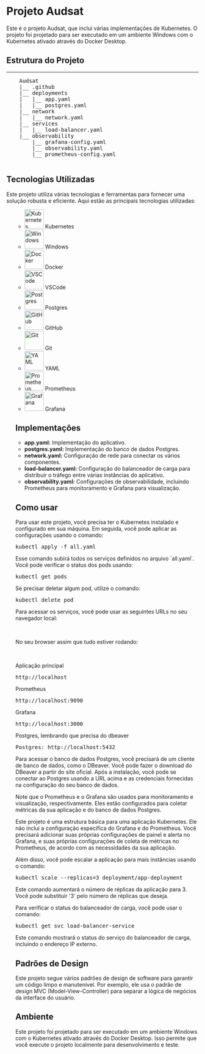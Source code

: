 <!DOCTYPE html>
<html>
<body>
    <h1>Projeto Audsat</h1>
    <p>Este é o projeto Audsat, que inclui várias implementações de Kubernetes. O projeto foi projetado para ser executado em um ambiente Windows com o Kubernetes ativado através do Docker Desktop.</p>

<h2>Estrutura do Projeto</h2>
    <hr>
    <pre>
    Audsat
    |__ .github
    |__ deployments
    |   |__ app.yaml
    |   |__ postgres.yaml
    |__ network
    |   |__ network.yaml
    |__ services
    |   |__ load-balancer.yaml
    |__ observability
        |__ grafana-config.yaml
        |__ observability.yaml
        |__ prometheus-config.yaml
    </pre>

<h2>Tecnologias Utilizadas</h2>
<p>Este projeto utiliza várias tecnologias e ferramentas para fornecer uma solução robusta e eficiente. Aqui estão as principais tecnologias utilizadas:</p>
<ul>
<ul>
    <li><img src="https://cdn.icon-icons.com/icons2/2389/PNG/512/kubernetes_icon_144086.png" alt="Kubernetes" style="width:50px;height:50px;"> Kubernetes</li>
<li><img src="https://cdn.icon-icons.com/icons2/2108/PNG/512/windows_icon_130754.png" alt="Windows" style="width:50px;height:50px;"> Windows</li>
<li><img src="https://cdn.icon-icons.com/icons2/2699/PNG/512/docker_logo_icon_168974.png" alt="Docker" style="width:50px;height:50px;"> Docker</li>
<li><img src="https://cdn.icon-icons.com/icons2/2107/PNG/512/file_type_vscode_icon_130084.png" alt="VSCode" style="width:50px;height:50px;"> VSCode</li>
<li><img src="https://cdn.icon-icons.com/icons2/2415/PNG/512/postgresql_plain_wordmark_logo_icon_146390.png" alt="Postgres" style="width:50px;height:50px;"> Postgres</li>
<li><img src="https://cdn.icon-icons.com/icons2/2421/PNG/512/github_original_logo_icon_146506.png" alt="GitHub" style="width:50px;height:50px;"> GitHub</li>
<li><img src="https://cdn.icon-icons.com/icons2/2107/PNG/512/file_type_git_icon_130581.png" alt="Git" style="width:50px;height:50px;"> Git</li>
<li><img src="https://cdn.icon-icons.com/icons2/2107/PNG/512/file_type_yaml_icon_130664.png" alt="YAML" style="width:50px;height:50px;"> YAML</li>
<li><img src="https://cdn.icon-icons.com/icons2/2389/PNG/512/prometheus_icon_144044.png" alt="Prometheus" style="width:50px;height:50px;"> Prometheus</li>
<li><img src="https://cdn.icon-icons.com/icons2/2389/PNG/512/grafana_logo_icon_144095.png" alt="Grafana" style="width:50px;height:50px;"> Grafana</li>
</ul>

<h2>Implementações</h2>
    <ul>
        <li><strong>app.yaml:</strong> Implementação do aplicativo.</li>
        <li><strong>postgres.yaml:</strong> Implementação do banco de dados Postgres.</li>
        <li><strong>network.yaml:</strong> Configuração de rede para conectar os vários componentes.</li>
        <li><strong>load-balancer.yaml:</strong> Configuração do balanceador de carga para distribuir o tráfego entre várias instâncias do aplicativo.</li>
        <li><strong>observability.yaml:</strong> Configurações de observabilidade, incluindo Prometheus para monitoramento e Grafana para visualização.</li>
    </ul>

<h2>Como usar</h2>
<p>Para usar este projeto, você precisa ter o Kubernetes instalado e configurado em sua máquina. Em seguida, você pode aplicar as configurações usando o comando:</p>
<pre>kubectl apply -f all.yaml</pre>
<p>Esse comando subirá todos os serviços definidos no arquivo `all.yaml`. Você pode verificar o status dos pods usando:</p>
<pre>kubectl get pods</pre>
<p>Se precisar deletar algum pod, utilize o comando:</p>
<pre>kubectl delete pod <nome-do-pod></pre>
<p>Para acessar os serviços, você pode usar as seguintes URLs no seu navegador local:</p>
<br>
<p>No seu browser assim que tudo estiver rodando:</p>
<br>
<p>Aplicação principal</p>
<pre>http://localhost</pre>
<p>Prometheus</p>
<pre>http://localhost:9090</pre>
<p>Grafana</p>
<pre>http://localhost:3000</pre>
<p>Postgres, lembrando que precisa do dbeaver</p>
<pre>Postgres: http://localhost:5432</pre>

<p>Para acessar o banco de dados Postgres, você precisará de um cliente de banco de dados, como o DBeaver. Você pode fazer o download do DBeaver a partir do site oficial. Após a instalação, você pode se conectar ao Postgres usando a URL acima e as credenciais fornecidas na configuração do seu banco de dados.</p>

<p>Note que o Prometheus e o Grafana são usados para monitoramento e visualização, respectivamente. Eles estão configurados para coletar métricas da sua aplicação e do banco de dados Postgres.</p>
<p>Este projeto é uma estrutura básica para uma aplicação Kubernetes. Ele não inclui a configuração específica do Grafana e do Prometheus. Você precisará adicionar suas próprias configurações de painel e alerta no Grafana, e suas próprias configurações de coleta de métricas no Prometheus, de acordo com as necessidades da sua aplicação.</p>
<p>Além disso, você pode escalar a aplicação para mais instâncias usando o comando:</p>
<pre>kubectl scale --replicas=3 deployment/app-deployment</pre>
<p>Este comando aumentará o número de réplicas da aplicação para 3. Você pode substituir '3' pelo número de réplicas que deseja.</p>
<p>Para verificar o status do balanceador de carga, você pode usar o comando:</p>
<pre>kubectl get svc load-balancer-service</pre>
<p>Este comando mostrará o status do serviço do balanceador de carga, incluindo o endereço IP externo.</p>

<h2>Padrões de Design</h2>
    <p>Este projeto segue vários padrões de design de software para garantir um código limpo e manutenível. Por exemplo, ele usa o padrão de design MVC (Model-View-Controller) para separar a lógica de negócios da interface do usuário.</p>

<h2>Ambiente</h2>
    <p>Este projeto foi projetado para ser executado em um ambiente Windows com o Kubernetes ativado através do Docker Desktop. Isso permite que você execute o projeto localmente para desenvolvimento e teste.</p>

</body>
</html>
